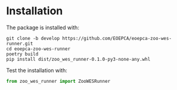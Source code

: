 # Installation

The package is installed with:

```
git clone -b develop https://github.com/EOEPCA/eoepca-zoo-wes-runner.git
cd eoepca-zoo-wes-runner
poetry build
pip install dist/zoo_wes_runner-0.1.0-py3-none-any.whl

```

Test the installation with:

```python
from zoo_wes_runner import ZooWESRunner
```
